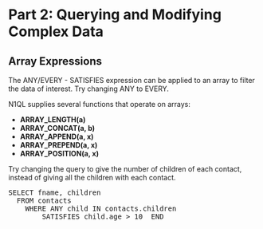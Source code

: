 # Part 2: Querying and Modifying Complex Data

## Array Expressions

The ANY/EVERY - SATISFIES expression can be applied to an array to filter the data of interest. Try changing ANY to EVERY.

N1QL supplies several functions that operate on arrays:

* <b>ARRAY_LENGTH(a)</b> 
* <b>ARRAY_CONCAT(a, b)</b> 
* <b>ARRAY_APPEND(a, x)</b> 
* <b>ARRAY_PREPEND(a, x)</b> 
* <b>ARRAY_POSITION(a, x)</b> 

Try changing the query to give the number of children of each contact, instead
of giving all the children with each contact.

<pre id="example">
SELECT fname, children 
  FROM contacts  
    WHERE ANY child IN contacts.children 
	    SATISFIES child.age > 10  END
</pre>
